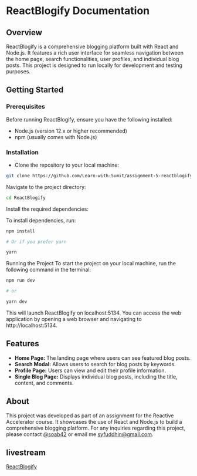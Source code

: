 # ReactBlogify Documentation

## Overview

ReactBlogify is a comprehensive blogging platform built with React and Node.js. It features a rich user interface for seamless navigation between the home page, search functionalities, user profiles, and individual blog posts. This project is designed to run locally for development and testing purposes.

## Getting Started

### Prerequisites

Before running ReactBlogify, ensure you have the following installed:

- Node.js (version 12.x or higher recommended)
- npm (usually comes with Node.js)

### Installation

- Clone the repository to your local machine:

```bash
git clone https://github.com/Learn-with-Sumit/assignment-5-reactblogify-Soab42

```

Navigate to the project directory:

```bash
cd ReactBlogify
```

Install the required dependencies:

To install dependencies, run:

```bash
npm install

# Or if you prefer yarn

yarn
```

Running the Project
To start the project on your local machine, run the following command in the terminal:

```bash
npm run dev

# or

yarn dev
```

This will launch ReactBlogify on localhost:5134. You can access the web application by opening a web browser and navigating to http://localhost:5134.

## Features

- **Home Page:** The landing page where users can see featured blog posts.
- **Search Modal:** Allows users to search for blog posts by keywords.
- **Profile Page:** Users can view and edit their profile information.
- **Single Blog Page:** Displays individual blog posts, including the title, content, and comments.

## About

This project was developed as part of an assignment for the Reactive Accelerator course. It showcases the use of React and Node.js to build a comprehensive blogging platform. For any inquiries regarding this project, please contact [@soab42](https://github.com/soab42) or email me syfuddhin@gmail.com.

## livestream

[ReactBlogify](https://lwsblogify.vercel.app/)
